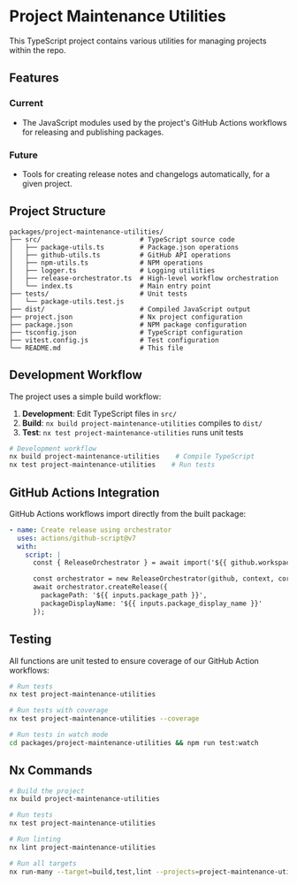 # Project Maintenance Utilities

This TypeScript project contains various utilities for managing projects within the repo.

## Features

### Current

- The JavaScript modules used by the project's GitHub Actions workflows for releasing and publishing packages.

### Future

- Tools for creating release notes and changelogs automatically, for a given project.

## Project Structure

```
packages/project-maintenance-utilities/
├── src/                         # TypeScript source code
│   ├── package-utils.ts         # Package.json operations
│   ├── github-utils.ts          # GitHub API operations
│   ├── npm-utils.ts             # NPM operations
│   ├── logger.ts                # Logging utilities
│   ├── release-orchestrator.ts  # High-level workflow orchestration
│   └── index.ts                 # Main entry point
├── tests/                       # Unit tests
│   └── package-utils.test.js
├── dist/                        # Compiled JavaScript output
├── project.json                 # Nx project configuration
├── package.json                 # NPM package configuration
├── tsconfig.json                # TypeScript configuration
├── vitest.config.js             # Test configuration
└── README.md                    # This file
```

## Development Workflow

The project uses a simple build workflow:

1. **Development**: Edit TypeScript files in `src/`
2. **Build**: `nx build project-maintenance-utilities` compiles to `dist/`
3. **Test**: `nx test project-maintenance-utilities` runs unit tests

```bash
# Development workflow
nx build project-maintenance-utilities    # Compile TypeScript
nx test project-maintenance-utilities    # Run tests
```

## GitHub Actions Integration

GitHub Actions workflows import directly from the built package:

```yaml
- name: Create release using orchestrator
  uses: actions/github-script@v7
  with:
    script: |
      const { ReleaseOrchestrator } = await import('${{ github.workspace }}/packages/project-maintenance-utilities/dist/release-orchestrator.js');

      const orchestrator = new ReleaseOrchestrator(github, context, core);
      await orchestrator.createRelease({
        packagePath: '${{ inputs.package_path }}',
        packageDisplayName: '${{ inputs.package_display_name }}'
      });
```

## Testing

All functions are unit tested to ensure coverage of our GitHub Action workflows:

```bash
# Run tests
nx test project-maintenance-utilities

# Run tests with coverage
nx test project-maintenance-utilities --coverage

# Run tests in watch mode
cd packages/project-maintenance-utilities && npm run test:watch
```

## Nx Commands

```bash
# Build the project
nx build project-maintenance-utilities

# Run tests
nx test project-maintenance-utilities

# Run linting
nx lint project-maintenance-utilities

# Run all targets
nx run-many --target=build,test,lint --projects=project-maintenance-utilities
```
